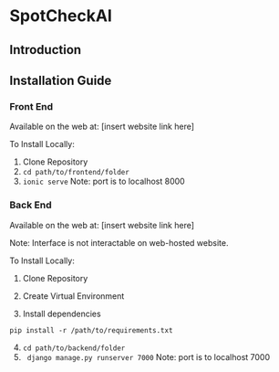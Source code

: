 # SpotCheckAI

## Introduction

## Installation Guide

### Front End

Available on the web at: [insert website link here]

To Install Locally:

1. Clone Repository
2. ```cd path/to/frontend/folder```
3. ```ionic serve```
Note: port is to localhost 8000


### Back End

Available on the web at: [insert website link here]

Note: Interface is not interactable on web-hosted website.

To Install Locally:

1. Clone Repository

2. Create Virtual Environment

3. Install dependencies

```
pip install -r /path/to/requirements.txt
```
4. ```cd path/to/backend/folder```
5. ``` django manage.py runserver 7000```
Note: port is to localhost 7000

